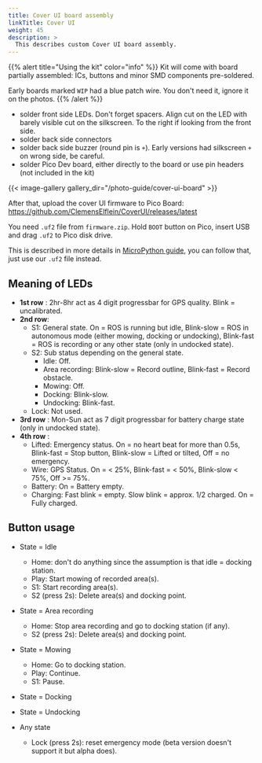 ```yaml
---
title: Cover UI board assembly
linkTitle: Cover UI
weight: 45
description: >
  This describes custom Cover UI board assembly.
---
```


{{% alert title="Using the kit" color="info" %}}
Kit will come with board partially assembled: ICs, buttons and minor SMD components pre-soldered.

Early boards marked `WIP` had a blue patch wire. You don't need it, ignore it on the photos.
{{% /alert %}}

* solder front side LEDs. Don't forget spacers. Align cut on the LED with barely visible cut on the silkscreen. To the right if looking from the front side.
* solder back side connectors
* solder back side buzzer (round pin is `+`). Early versions had silkscreen `+` on wrong side, be careful. 
* solder Pico Dev board, either directly to the board or use pin headers (not included in the kit)

{{< image-gallery gallery_dir="/photo-guide/cover-ui-board" >}}

After that, upload the cover UI firmware to Pico Board: https://github.com/ClemensElflein/CoverUI/releases/latest

You need `.uf2` file from `firmware.zip`. Hold `BOOT` button on Pico, insert USB and drag `.uf2` to Pico disk drive. 

This is described in more details in [MicroPython guide](https://www.raspberrypi.com/documentation/microcontrollers/micropython.html#drag-and-drop-micropython), you can follow that, just use our `.uf2` file instead.

## Meaning of LEDs

* **1st row** : 2hr-8hr act as 4 digit progressbar for GPS quality. Blink = uncalibrated.
* **2nd row**:
  - S1: General state. On = ROS is running but idle, Blink-slow = ROS in autonomous mode (either mowing, docking or undocking), Blink-fast = ROS is recording or any other state (only in undocked state).
  - S2: Sub status depending on the general state.
    - Idle: Off.
    - Area recording: Blink-slow = Record outline, Blink-fast = Record obstacle.
    - Mowing: Off.
    - Docking: Blink-slow.
    - Undocking: Blink-fast.
  - Lock: Not used.
* **3rd row** : Mon-Sun act as 7 digit progressbar for battery charge state (only in undocked state).
* **4th row** :
  - Lifted: Emergency status. On = no heart beat for more than 0.5s, Blink-fast = Stop button, Blink-slow = Lifted or tilted, Off = no emergency.
  - Wire: GPS Status. On = < 25%, Blink-fast = < 50%, Blink-slow < 75%, Off >= 75%.
  - Battery: On = Battery empty.
  - Charging: Fast blink = empty. Slow blink = approx. 1/2 charged. On = Fully charged.

## Button usage

* State = Idle
   - Home: don't do anything since the assumption is that idle = docking station.
   - Play: Start mowing of recorded area(s).
   - S1: Start recording area(s).
   - S2 (press 2s): Delete area(s) and docking point.   
* State = Area recording
   - Home: Stop area recording and go to docking station (if any).
   - S2 (press 2s): Delete area(s) and docking point.   
* State = Mowing
   - Home: Go to docking station.
   - Play: Continue.
   - S1: Pause.
* State = Docking
* State = Undocking

* Any state
  - Lock (press 2s): reset emergency mode (beta version doesn't support it but alpha does).

